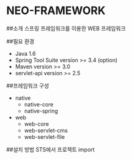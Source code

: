 NEO-FRAMEWORK
=============

##소개
스프링 프레임워크를 이용한 WEB 프레임워크

##필요 환경
- Java 1.6
- Spring Tool Suite version >= 3.4 (option)
- Maven version >= 3.0
- servlet-api version >= 2.5 	

##프레임워크 구성
- native
	- native-core
	- native-spring
- web
	- web-core
	- web-servlet-cms
	- web-servlet-file

##설치 방법
	STS에서 프로젝트 import
